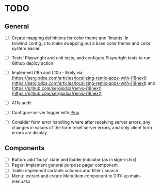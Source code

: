 # TODO

## General

- [ ] Create mapping definitions for color theme and 'intents' in tailwind.config.js to make swapping out a base color theme and color system easier.
- [ ] Tests! Playwright and unit tests, and configure Playwright tests to run Github deploy action
- [ ] Implement i18n and L10n - likely via [https://sergiodxa.com/articles/localizing-remix-apps-with-i18next](https://sergiodxa.com/articles/localizing-remix-apps-with-i18next) and 
[https://github.com/sergiodxa/remix-i18next](https://github.com/sergiodxa/remix-i18next)
- [ ] A11y audit
- [ ] Configure server logger with [Pino](https://github.com/pinojs/pino)
- [ ] Consider form error handling where after receiving server errors, any changes in values of the form reset server errors, and only client form errors are display


## Components

- [ ] Button: add 'busy' state and loader indicator (as in sign-in.tsx)
- [ ] Pager: implement general purpose pager component
- [ ] Table: implement sortable columns and filter / search
- [ ] Menu: extract and create MenuItem component to DRY-up main-menu.tsx